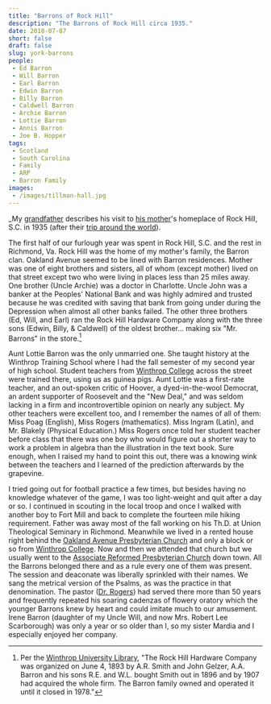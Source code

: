 ```yaml
---
title: "Barrons of Rock Hill"
description: "The Barrons of Rock Hill circa 1935."
date: 2018-07-07
short: false
draft: false
slug: york-barrons
people:
 - Ed Barron
 - Will Barron
 - Earl Barron
 - Edwin Barron
 - Billy Barron
 - Caldwell Barron
 - Archie Barron
 - Lottie Barron
 - Annis Barron
 - Joe B. Hopper
tags:
 - Scotland
 - South Carolina
 - Family
 - ARP
 - Barron Family
images:
 - /images/tillman-hall.jpg
---
```


_My [grandfather](https://ulsterworldly.com/people/joe-b.-hopper/) describes his visit to [his mother](https://ulsterworldly.com/people/annis-barron-hopper/)'s homeplace of Rock Hill, S.C. in 1935 (after their [trip around the world](https://ulsterworldly.com/post/a-trip-around-the-world/)).

The first half of our furlough year was spent in Rock Hill, S.C. and the rest in Richmond, Va. Rock Hill was the home of my mother's family, the Barron clan. Oakland Avenue seemed to be lined with Barron residences. Mother was one of eight brothers and sisters, all of whom (except mother) lived on that street except two who were living in places less than 25 miles away. One brother (Uncle Archie) was a doctor in Charlotte. Uncle John was a banker at the Peoples' National Bank and was highly admired and trusted because he was credited with saving that bank from going under during the Depression when almost all other banks failed. The other three brothers (Ed, Will, and Earl) ran the Rock Hill Hardware Company along with the three sons (Edwin, Billy, & Caldwell) of the oldest brother... making six "Mr. Barrons" in the store.[^hardware]

Aunt Lottie Barron was the only unmarried one. She taught history at the
Winthrop Training School where I had the fall semester of my second year of high school. Student teachers from [Winthrop College](https://goo.gl/maps/MUctPx9sZAS2) across the street were trained there, using us as guinea pigs. Aunt Lottie was a first-rate teacher, and an out-spoken critic of Hoover, a dyed-in-the-wool Democrat, an ardent supporter of Roosevelt and the "New Deal," and was seldom lacking in a firm and incontrovertible opinion on nearly any subject. My other teachers were excellent too, and I remember the names of all of them: Miss Poag (English), Miss Rogers (mathematics). Miss Ingram (Latin), and Mr. Blakely (Physical Education.) Miss Rogers once told her student teacher before class that there was one boy who would figure out a shorter way to work a problem in algebra than the illustration in the text book. Sure enough, when I raised my hand to point this out, there was a knowing wink between the teachers and I learned of the prediction afterwards by the grapevine.

I tried going out for football practice a few times, but besides having no
knowledge whatever of the game, I was too light-weight and quit after a day or so. I continued in scouting in the local troop and once I walked with another boy to Fort Mill and back to complete the fourteen mile hiking requirement. Father was away most of the fall working on his Th.D. at Union Theological Seminary in Richmond. Meanwhile we lived in a rented house right behind the [Oakland Avenue Presbyterian Church](https://goo.gl/maps/BpozKP87FRN2) and only a block or so from [Winthrop College](https://goo.gl/maps/MUctPx9sZAS2). Now and then we attended that church but we usually went to the [Associate Reformed Presbyterian Church](https://goo.gl/maps/4aPsW7fUqxJ2) down town. All the Barrons belonged there and as a rule every one of them was present. The session and deaconate was liberally sprinkled with their names. We sang the metrical version of the Psalms, as was the practice in that denomination. The pastor ([Dr. Rogers](https://ulsterworldly.com/people/arthur-small-rogers/)) had served there more than 50 years and frequently repeated his soaring cadenzas of flowery oratory which the younger Barrons knew by heart and could imitate much to our amusement. Irene Barron (daughter of my Uncle Will, and now Mrs. Robert Lee Scarborough) was only a year or so older than I, so my sister Mardia and I especially enjoyed her company.

[^hardware]: Per the [Winthrop University Library](https://digitalcommons.winthrop.edu/manuscriptcollection_findingaids/287/), "The Rock Hill Hardware Company was organized on June 4, 1893 by A.R. Smith and John Gelzer, A.A. Barron and his sons R.E. and W.L. bought Smith out in 1896 and by 1907 had acquired the whole firm. The Barron family owned and operated it until it closed in 1978."
